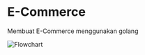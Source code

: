 # E-Commerce

Membuat E-Commerce menggunakan golang 

![Flowchart](https://github.com/ArdiSasongko/basic_store/assets/63091744/532057af-c325-4558-b109-76c5bdf76f07)

